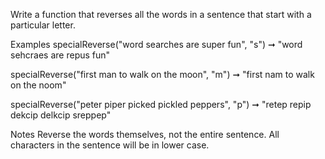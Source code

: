 Write a function that reverses all the words in a sentence that start with a particular letter.

Examples
specialReverse("word searches are super fun", "s")
➞ "word sehcraes are repus fun"

specialReverse("first man to walk on the moon", "m")
➞ "first nam to walk on the noom"

specialReverse("peter piper picked pickled peppers", "p")
➞ "retep repip dekcip delkcip sreppep"

Notes
Reverse the words themselves, not the entire sentence.
All characters in the sentence will be in lower case.